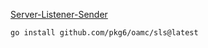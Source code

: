 [Server-Listener-Sender](https://github.com/pkg6/oamc/tree/main/sls)
~~~
go install github.com/pkg6/oamc/sls@latest
~~~

